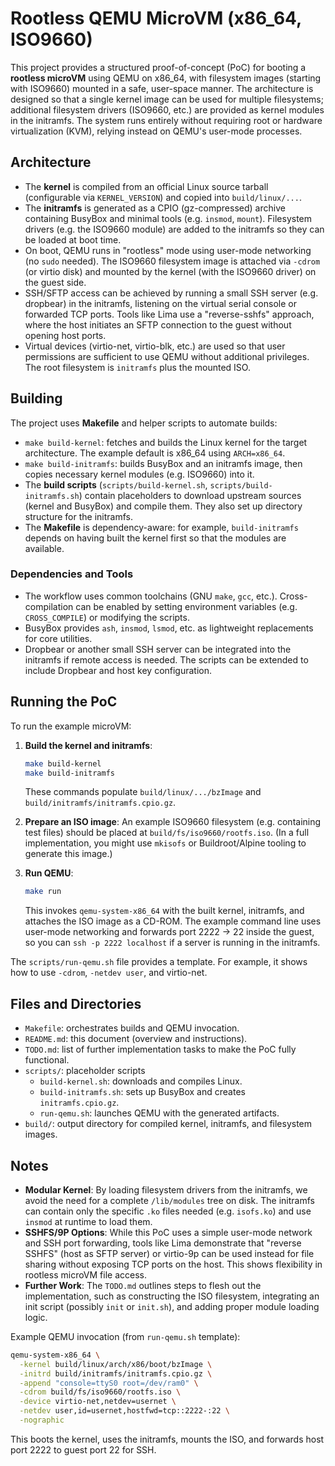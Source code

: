 # Rootless QEMU MicroVM (x86_64, ISO9660)

This project provides a structured proof-of-concept (PoC) for booting a **rootless microVM** using QEMU on x86_64, with filesystem images (starting with ISO9660) mounted in a safe, user-space manner. The architecture is designed so that a single kernel image can be used for multiple filesystems; additional filesystem drivers (ISO9660, etc.) are provided as kernel modules in the initramfs. The system runs entirely without requiring root or hardware virtualization (KVM), relying instead on QEMU's user-mode processes.

## Architecture

- The **kernel** is compiled from an official Linux source tarball (configurable via `KERNEL_VERSION`) and copied into `build/linux/...`.
- The **initramfs** is generated as a CPIO (gz-compressed) archive containing BusyBox and minimal tools (e.g. `insmod`, `mount`). Filesystem drivers (e.g. the ISO9660 module) are added to the initramfs so they can be loaded at boot time.
- On boot, QEMU runs in "rootless" mode using user-mode networking (no `sudo` needed). The ISO9660 filesystem image is attached via `-cdrom` (or virtio disk) and mounted by the kernel (with the ISO9660 driver) on the guest side.
- SSH/SFTP access can be achieved by running a small SSH server (e.g. dropbear) in the initramfs, listening on the virtual serial console or forwarded TCP ports. Tools like Lima use a "reverse-sshfs" approach, where the host initiates an SFTP connection to the guest without opening host ports.
- Virtual devices (virtio-net, virtio-blk, etc.) are used so that user permissions are sufficient to use QEMU without additional privileges. The root filesystem is `initramfs` plus the mounted ISO.

## Building

The project uses **Makefile** and helper scripts to automate builds:

- `make build-kernel`: fetches and builds the Linux kernel for the target architecture. The example default is x86_64 using `ARCH=x86_64`.
- `make build-initramfs`: builds BusyBox and an initramfs image, then copies necessary kernel modules (e.g. ISO9660) into it.
- The **build scripts** (`scripts/build-kernel.sh`, `scripts/build-initramfs.sh`) contain placeholders to download upstream sources (kernel and BusyBox) and compile them. They also set up directory structure for the initramfs.
- The **Makefile** is dependency-aware: for example, `build-initramfs` depends on having built the kernel first so that the modules are available.

### Dependencies and Tools

- The workflow uses common toolchains (GNU `make`, `gcc`, etc.). Cross-compilation can be enabled by setting environment variables (e.g. `CROSS_COMPILE`) or modifying the scripts.
- BusyBox provides `ash`, `insmod`, `lsmod`, etc. as lightweight replacements for core utilities.
- Dropbear or another small SSH server can be integrated into the initramfs if remote access is needed. The scripts can be extended to include Dropbear and host key configuration.

## Running the PoC

To run the example microVM:

1. **Build the kernel and initramfs**:
    ```bash
    make build-kernel
    make build-initramfs
    ```
   These commands populate `build/linux/.../bzImage` and `build/initramfs/initramfs.cpio.gz`.

2. **Prepare an ISO image**:
   An example ISO9660 filesystem (e.g. containing test files) should be placed at `build/fs/iso9660/rootfs.iso`. (In a full implementation, you might use `mkisofs` or Buildroot/Alpine tooling to generate this image.)

3. **Run QEMU**:
    ```bash
    make run
    ```
   This invokes `qemu-system-x86_64` with the built kernel, initramfs, and attaches the ISO image as a CD-ROM. The example command line uses user-mode networking and forwards port 2222 -> 22 inside the guest, so you can `ssh -p 2222 localhost` if a server is running in the initramfs.

The `scripts/run-qemu.sh` file provides a template. For example, it shows how to use `-cdrom`, `-netdev user`, and virtio-net.

## Files and Directories

- `Makefile`: orchestrates builds and QEMU invocation.
- `README.md`: this document (overview and instructions).
- `TODO.md`: list of further implementation tasks to make the PoC fully functional.
- `scripts/`: placeholder scripts
  - `build-kernel.sh`: downloads and compiles Linux.
  - `build-initramfs.sh`: sets up BusyBox and creates `initramfs.cpio.gz`.
  - `run-qemu.sh`: launches QEMU with the generated artifacts.
- `build/`: output directory for compiled kernel, initramfs, and filesystem images.

## Notes

- **Modular Kernel**: By loading filesystem drivers from the initramfs, we avoid the need for a complete `/lib/modules` tree on disk. The initramfs can contain only the specific `.ko` files needed (e.g. `isofs.ko`) and use `insmod` at runtime to load them.
- **SSHFS/9P Options**: While this PoC uses a simple user-mode network and SSH port forwarding, tools like Lima demonstrate that "reverse SSHFS" (host as SFTP server) or virtio-9p can be used instead for file sharing without exposing TCP ports on the host. This shows flexibility in rootless microVM file access.
- **Further Work**: The `TODO.md` outlines steps to flesh out the implementation, such as constructing the ISO filesystem, integrating an init script (possibly `init` or `init.sh`), and adding proper module loading logic.

Example QEMU invocation (from `run-qemu.sh` template):
```bash
qemu-system-x86_64 \
  -kernel build/linux/arch/x86/boot/bzImage \
  -initrd build/initramfs/initramfs.cpio.gz \
  -append "console=ttyS0 root=/dev/ram0" \
  -cdrom build/fs/iso9660/rootfs.iso \
  -device virtio-net,netdev=usernet \
  -netdev user,id=usernet,hostfwd=tcp::2222-:22 \
  -nographic
```
This boots the kernel, uses the initramfs, mounts the ISO, and forwards host port 2222 to guest port 22 for SSH.
